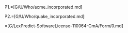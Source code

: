 P1.=[G/U/Who/acme_incorporated.md]

P2.=[G/U/Who/quake_incorporated.md]

=[G/LexPredict-SoftwareLicense-110064-CmA/Form/0.md]
